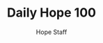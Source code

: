 ---
image: /assets/img/daily-hope-default-artwork.png
title: Daily Hope 100
number: 100
categories:
  - Daily Hope
author: Hope Staff
notes: Daily Hope 100
embed: >-
  <iframe style="border-radius:12px" src="https://open.spotify.com/embed/episode/1jfHmZA8CYTI3amCcePSXx?utm_source=generator" width="100%" height="152" frameBorder="0" allowfullscreen="" allow="autoplay; clipboard-write; encrypted-media; fullscreen; picture-in-picture" loading="lazy"></iframe>
---